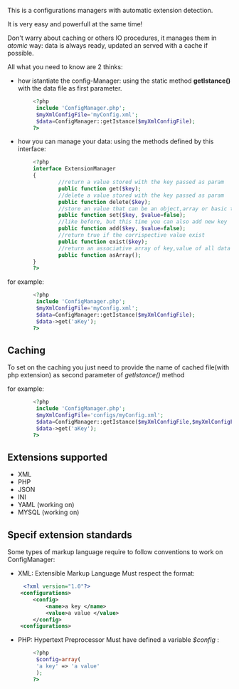 This is a configurations managers with automatic extension detection.

It is very easy and powerfull at the same time!


Don't warry about caching or others IO procedures, it manages them in _atomic_ way: data is always ready, updated an served with a cache if possible.


All what you need to know are 2 thinks:


* how istantiate the config-Manager: using the static method **getIstance()** with the data file as first parameter. 

``` php
        <?php
         include 'ConfigManager.php';
         $myXmlConfigFile='myConfig.xml';
         $data=ConfigManager::getIstance($myXmlConfigFile);
        ?>
```

* how you can manage your data:
using the methods defined by this interface:

``` php
        <?php
        interface ExtensionManager
        {
                //return a value stored with the key passed as param
                public function get($key);
                //delete a value stored with the key passed as param 
                public function delete($key);
                //store an value that can be an object,array or basic type in the corrispective key, or store all variables inside an array or object passed like key  
                public function set($key, $value=false);
                //like before, but this time you can also add new key
                public function add($key, $value=false);
                //return true if the corrispective value exist
                public function exist($key);
                //return an associative array of key,value of all data
                public function asArray();
        }
        ?>
```

for example:

``` php
        <?php
         include 'ConfigManager.php';
         $myXmlConfigFile='myConfig.xml';
         $data=ConfigManager::getIstance($myXmlConfigFile);
         $data->get('aKey'); 
        ?>
```

## Caching
To set on the caching you just need to provide the name of cached file(with php extension) as second parameter of _getIstance()_ method

for example:

``` php
        <?php
         include 'ConfigManager.php';
         $myXmlConfigFile='configs/myConfig.xml';
         $data=ConfigManager::getIstance($myXmlConfigFile,$myXmlConfigFile.'.php');
         $data->get('aKey'); 
        ?>
```

## Extensions supported

* XML
* PHP
* JSON
* INI
* YAML (working on)
* MYSQL (working on)

## Specif extension standards
Some types of markup language require to follow conventions to work on ConfigManager:
* XML: Extensible Markup Language
 Must respect the format:

``` xml
     <?xml version="1.0"?>
    <configurations>
        <config>
            <name>a key </name>
            <value>a value </value>
        </config>
    <configurations>
```
* PHP: Hypertext Preprocessor 
 Must have defined a variable _$config_ :

``` php
        <?php
         $config=array(
         'a key' => 'a value'
         );
        ?>
```
